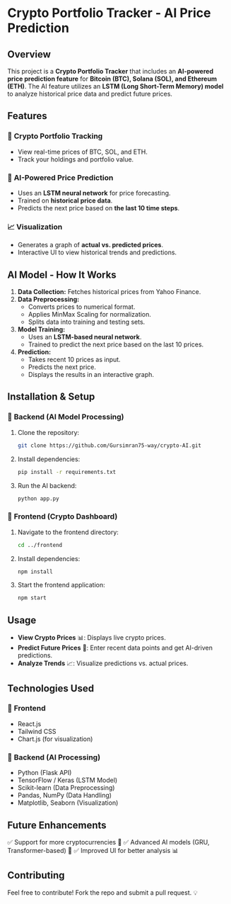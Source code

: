 # Crypto Portfolio Tracker - AI Price Prediction

## Overview
This project is a **Crypto Portfolio Tracker** that includes an **AI-powered price prediction feature** for **Bitcoin (BTC), Solana (SOL), and Ethereum (ETH)**. The AI feature utilizes an **LSTM (Long Short-Term Memory) model** to analyze historical price data and predict future prices.

## Features
### 🌟 **Crypto Portfolio Tracking**
- View real-time prices of BTC, SOL, and ETH.
- Track your holdings and portfolio value.

### 🤖 **AI-Powered Price Prediction**
- Uses an **LSTM neural network** for price forecasting.
- Trained on **historical price data**.
- Predicts the next price based on **the last 10 time steps**.

### 📈 **Visualization**
- Generates a graph of **actual vs. predicted prices**.
- Interactive UI to view historical trends and predictions.

## AI Model - How It Works
1. **Data Collection:** Fetches historical prices from Yahoo Finance.
2. **Data Preprocessing:**
   - Converts prices to numerical format.
   - Applies MinMax Scaling for normalization.
   - Splits data into training and testing sets.
3. **Model Training:**
   - Uses an **LSTM-based neural network**.
   - Trained to predict the next price based on the last 10 prices.
4. **Prediction:**
   - Takes recent 10 prices as input.
   - Predicts the next price.
   - Displays the results in an interactive graph.

## Installation & Setup
### 📌 **Backend (AI Model Processing)**
1. Clone the repository:
   ```bash
   git clone https://github.com/Gursimran75-way/crypto-AI.git
   ```
2. Install dependencies:
   ```bash
   pip install -r requirements.txt
   ```
3. Run the AI backend:
   ```bash
   python app.py
   ```

### 📌 **Frontend (Crypto Dashboard)**
1. Navigate to the frontend directory:
   ```bash
   cd ../frontend
   ```
2. Install dependencies:
   ```bash
   npm install
   ```
3. Start the frontend application:
   ```bash
   npm start
   ```

## Usage
- **View Crypto Prices** 📊: Displays live crypto prices.
- **Predict Future Prices** 🔮: Enter recent data points and get AI-driven predictions.
- **Analyze Trends** 📈: Visualize predictions vs. actual prices.

## Technologies Used
### 🔧 **Frontend**
- React.js
- Tailwind CSS
- Chart.js (for visualization)

### 🔧 **Backend (AI Processing)**
- Python (Flask API)
- TensorFlow / Keras (LSTM Model)
- Scikit-learn (Data Preprocessing)
- Pandas, NumPy (Data Handling)
- Matplotlib, Seaborn (Visualization)

## Future Enhancements
✅ Support for more cryptocurrencies 📌
✅ Advanced AI models (GRU, Transformer-based) 🚀
✅ Improved UI for better analysis 📊

## Contributing
Feel free to contribute! Fork the repo and submit a pull request. 💡


